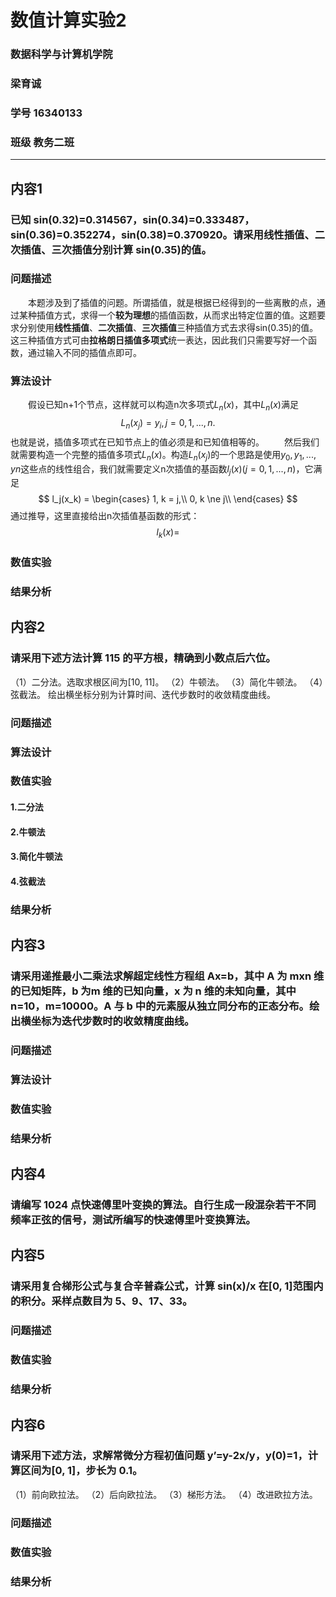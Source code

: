 # 数值计算实验2
### 数据科学与计算机学院
### 梁育诚
### 学号 16340133
### 班级 教务二班
---
## 内容1
### 已知 sin(0.32)=0.314567，sin(0.34)=0.333487，sin(0.36)=0.352274，sin(0.38)=0.370920。请采用线性插值、二次插值、三次插值分别计算 sin(0.35)的值。


### 问题描述
&emsp;&emsp;本题涉及到了插值的问题。所谓插值，就是根据已经得到的一些离散的点，通过某种插值方式，求得一个**较为理想**的插值函数，从而求出特定位置的值。这题要求分别使用**线性插值**、**二次插值**、**三次插值**三种插值方式去求得sin(0.35)的值。这三种插值方式可由**拉格朗日插值多项式**统一表达，因此我们只需要写好一个函数，通过输入不同的插值点即可。
### 算法设计
&emsp;&emsp;假设已知n+1个节点，这样就可以构造n次多项式$L_n(x)$，其中$L_n(x)$满足
$$
    L_n(x_j) = y_i, j=0,1,...,n.
$$
也就是说，插值多项式在已知节点上的值必须是和已知值相等的。
&emsp;&emsp;然后我们就需要构造一个完整的插值多项式$L_n(x)$。构造$L_n(x_j)$的一个思路是使用$y_0, y_1,...,yn$这些点的线性组合，我们就需要定义n次插值的基函数$l_j(x)(j=0,1,...,n)$，它满足
$$
    l_j(x_k) = \begin{cases}
1, k = j,\\
0, k \ne j\\
\end{cases}
$$
通过推导，这里直接给出n次插值基函数的形式：
$$
    l_k(x) =
$$
### 数值实验
### 结果分析

## 内容2
### 请采用下述方法计算 115 的平方根，精确到小数点后六位。
（1）二分法。选取求根区间为[10, 11]。
（2）牛顿法。
（3）简化牛顿法。
（4）弦截法。
绘出横坐标分别为计算时间、迭代步数时的收敛精度曲线。

### 问题描述
### 算法设计

### 数值实验
#### 1.二分法
#### 2.牛顿法
#### 3.简化牛顿法
#### 4.弦截法

### 结果分析

## 内容3
### 请采用递推最小二乘法求解超定线性方程组 Ax=b，其中 A 为 mⅹn 维的已知矩阵，b 为m 维的已知向量，x 为 n 维的未知向量，其中 n=10，m=10000。A 与 b 中的元素服从独立同分布的正态分布。绘出横坐标为迭代步数时的收敛精度曲线。

### 问题描述
### 算法设计
### 数值实验
### 结果分析


## 内容4
### 请编写 1024 点快速傅里叶变换的算法。自行生成一段混杂若干不同频率正弦的信号，测试所编写的快速傅里叶变换算法。

## 内容5
### 请采用复合梯形公式与复合辛普森公式，计算 sin(x)/x 在[0, 1]范围内的积分。采样点数目为 5、9、17、33。

### 问题描述
### 数值实验
### 结果分析


## 内容6
### 请采用下述方法，求解常微分方程初值问题 y’=y-2x/y，y(0)=1，计算区间为[0, 1]，步长为 0.1。
（1）前向欧拉法。
（2）后向欧拉法。
（3）梯形方法。
（4）改进欧拉方法。

### 问题描述
### 数值实验
### 结果分析
